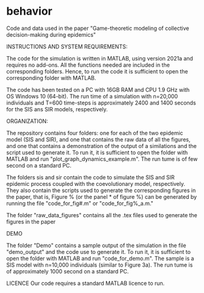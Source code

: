 # behavior
Code and data used in the paper "Game-theoretic modeling of collective decision-making during epidemics"

INSTRUCTIONS AND SYSTEM REQUIREMENTS:

The code for the simulation is written in MATLAB, using version 2021a and requires no add-ons. All the functions needed are included in the corresponding folders. Hence, to run the code it is sufficient to open the corresponding folder with MATLAB.

The code has been tested on a PC with 16GB RAM and CPU 1.9 GHz with OS Windows 10 (64-bit). The run time of a simulation with n=20,000 individuals and T=600 time-steps is approximately 2400 and 1400 seconds for the SIS ans SIR models, respectively.

ORGANIZATION:

The repository contains four folders: one for each of the two epidemic model (SIS and SIR), and one that contains the raw data of all the figures, and one that contains a demonstration of the output of a similations and the script used to generate it. To run it, it is sufficient to open the folder with MATLAB and run "plot_graph_dynamics_example.m". The run tume is of few second on a standard PC.

The folders sis and sir contain the code to simulate the SIS and SIR epidemic process coupled with the coevolutionary model, respectively. They also contain the scripts used to generate the corresponding figures in the paper, that is, Figure % (or the panel * of figure %) can be generated by running the file "code_for_fig#.m" or "code_for_fig%_a.m."

The folder "raw_data_figures" contains all the .tex files used to generate the figures in the paper

DEMO

The folder "Demo" contains a sample output of the simulation in the file "demo_output" and the code use to generate it. To run it, it is sufficient to open the folder with MATLAB and run "code_for_demo.m". The sample is a SIS model with n=10,000 individuals (similar to Figure 3a). The run tume is of approximately 1000 second on a standard PC.

LICENCE
Our code requires a standard MATLAB licence to run.

